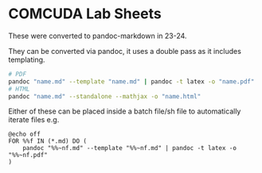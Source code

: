 # COMCUDA Lab Sheets

These were converted to pandoc-markdown in 23-24.

They can be converted via pandoc, it uses a double pass as it includes templating.

```sh
# PDF
pandoc "name.md" --template "name.md" | pandoc -t latex -o "name.pdf"
# HTML
pandoc "name.md" --standalone --mathjax -o "name.html"
```

Either of these can be placed inside a batch file/sh file to automatically iterate files e.g.

```batch
@echo off
FOR %%f IN (*.md) DO (
    pandoc "%%~nf.md" --template "%%~nf.md" | pandoc -t latex -o "%%~nf.pdf"
)
```
